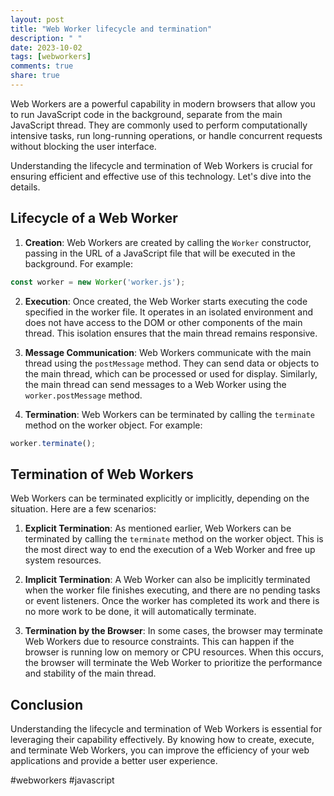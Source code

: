 ```yaml
---
layout: post
title: "Web Worker lifecycle and termination"
description: " "
date: 2023-10-02
tags: [webworkers]
comments: true
share: true
---
```


Web Workers are a powerful capability in modern browsers that allow you to run JavaScript code in the background, separate from the main JavaScript thread. They are commonly used to perform computationally intensive tasks, run long-running operations, or handle concurrent requests without blocking the user interface.

Understanding the lifecycle and termination of Web Workers is crucial for ensuring efficient and effective use of this technology. Let's dive into the details.

## Lifecycle of a Web Worker

1. **Creation**: Web Workers are created by calling the `Worker` constructor, passing in the URL of a JavaScript file that will be executed in the background. For example:

```javascript
const worker = new Worker('worker.js');
```

2. **Execution**: Once created, the Web Worker starts executing the code specified in the worker file. It operates in an isolated environment and does not have access to the DOM or other components of the main thread. This isolation ensures that the main thread remains responsive.

3. **Message Communication**: Web Workers communicate with the main thread using the `postMessage` method. They can send data or objects to the main thread, which can be processed or used for display. Similarly, the main thread can send messages to a Web Worker using the `worker.postMessage` method.

4. **Termination**: Web Workers can be terminated by calling the `terminate` method on the worker object. For example:

```javascript
worker.terminate();
```

## Termination of Web Workers

Web Workers can be terminated explicitly or implicitly, depending on the situation. Here are a few scenarios:

1. **Explicit Termination**: As mentioned earlier, Web Workers can be terminated by calling the `terminate` method on the worker object. This is the most direct way to end the execution of a Web Worker and free up system resources.

2. **Implicit Termination**: A Web Worker can also be implicitly terminated when the worker file finishes executing, and there are no pending tasks or event listeners. Once the worker has completed its work and there is no more work to be done, it will automatically terminate.

3. **Termination by the Browser**: In some cases, the browser may terminate Web Workers due to resource constraints. This can happen if the browser is running low on memory or CPU resources. When this occurs, the browser will terminate the Web Worker to prioritize the performance and stability of the main thread.

## Conclusion

Understanding the lifecycle and termination of Web Workers is essential for leveraging their capability effectively. By knowing how to create, execute, and terminate Web Workers, you can improve the efficiency of your web applications and provide a better user experience.

#webworkers #javascript